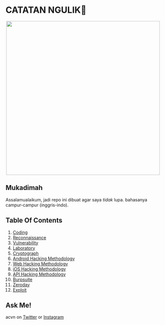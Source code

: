 # CATATAN NGULIK:rocket:

<p align="center"><img src="https://user-images.githubusercontent.com/52058660/89849631-14093c80-dbb3-11ea-9e04-a67d5758b904.jpg" width="500"></p>

## Mukadimah
Assalamualaikum, jadi repo ini dibuat agar saya *tidak* lupa. bahasanya campur-campur (inggris-indo).

## Table Of Contents
1. [Coding](https://github.com/acvn/catngul/blob/master/code.md)
2. [Reconnaissance](https://github.com/acvn/b3lajar/blob/master/rekon)
3. [Vulnerability](https://github.com/acvn/b3lajar/blob/master/vuln)
4. [Laboratory](https://github.com/acvn/b3lajar/blob/master/lab)
5. [Cryptograph](https://github.com/acvn/b3lajar/blob/master/crypto.md)
6. [Android Hacking Methodology](https://github.com/acvn/b3lajar/blob/master/android-hacking.md)
7. [Web Hacking Methodology](https://github.com/acvn/b3lajar/blob/master/webhack.md)
8. [iOS Hacking Methodology](https://github.com/acvn/b3lajar/blob/master/ioshack.md)
9. [API Hacking Methodology](https://github.com/acvn/catngul/blob/master/apihack.md)
10. [Burpsuite](https://github.com/acvn/catngul/blob/master/burp.md)
11. [Zeroday](https://github.com/aldisat/catngul/blob/master/zeroday.md)
12. [Exploit](https://github.com/aldisat/catngul/blob/master/exploit.md)
   
## Ask Me!
acvn on [Twitter](https://twitter.com/aldi__satria) or [Instagram](https://www.instagram.com/aldi___satria/)
